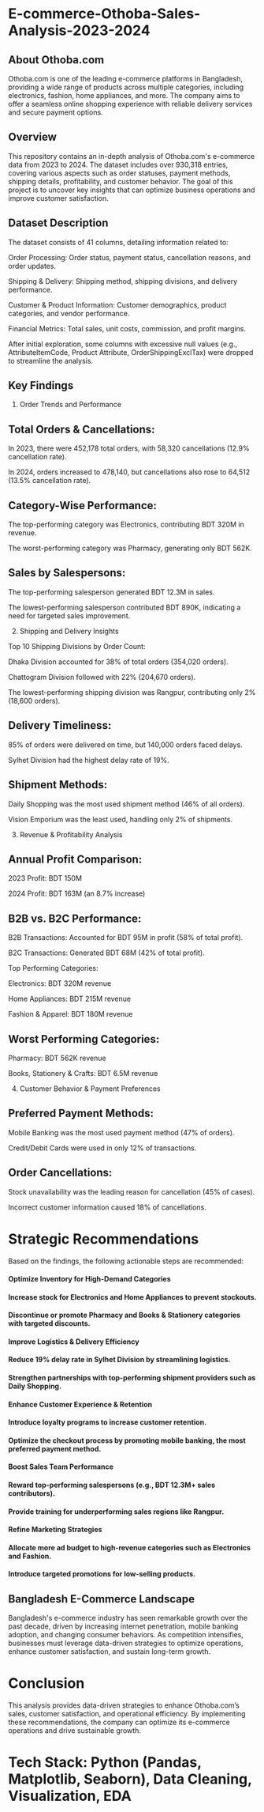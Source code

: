 # E-commerce-Othoba-Sales-Analysis-2023-2024


## About Othoba.com

Othoba.com is one of the leading e-commerce platforms in Bangladesh, providing a wide range of products across multiple categories, including electronics, fashion, home appliances, and more. The company aims to offer a seamless online shopping experience with reliable delivery services and secure payment options.

## Overview

This repository contains an in-depth analysis of Othoba.com's e-commerce data from 2023 to 2024. The dataset includes over 930,318 entries, covering various aspects such as order statuses, payment methods, shipping details, profitability, and customer behavior. The goal of this project is to uncover key insights that can optimize business operations and improve customer satisfaction.

## Dataset Description

The dataset consists of 41 columns, detailing information related to:

Order Processing: Order status, payment status, cancellation reasons, and order updates.

Shipping & Delivery: Shipping method, shipping divisions, and delivery performance.

Customer & Product Information: Customer demographics, product categories, and vendor performance.

Financial Metrics: Total sales, unit costs, commission, and profit margins.

After initial exploration, some columns with excessive null values (e.g., AttributeItemCode, Product Attribute, OrderShippingExclTax) were dropped to streamline the analysis.

## Key Findings

1. Order Trends and Performance

## Total Orders & Cancellations:

In 2023, there were 452,178 total orders, with 58,320 cancellations (12.9% cancellation rate).

In 2024, orders increased to 478,140, but cancellations also rose to 64,512 (13.5% cancellation rate).

## Category-Wise Performance:

The top-performing category was Electronics, contributing BDT 320M in revenue.

The worst-performing category was Pharmacy, generating only BDT 562K.

## Sales by Salespersons:

The top-performing salesperson generated BDT 12.3M in sales.

The lowest-performing salesperson contributed BDT 890K, indicating a need for targeted sales improvement.

2. Shipping and Delivery Insights

Top 10 Shipping Divisions by Order Count:

Dhaka Division accounted for 38% of total orders (354,020 orders).

Chattogram Division followed with 22% (204,670 orders).

The lowest-performing shipping division was Rangpur, contributing only 2% (18,600 orders).

## Delivery Timeliness:

85% of orders were delivered on time, but 140,000 orders faced delays.

Sylhet Division had the highest delay rate of 19%.

## Shipment Methods:

Daily Shopping was the most used shipment method (46% of all orders).

Vision Emporium was the least used, handling only 2% of shipments.

3. Revenue & Profitability Analysis

## Annual Profit Comparison:

2023 Profit: BDT 150M

2024 Profit: BDT 163M (an 8.7% increase)

## B2B vs. B2C Performance:

B2B Transactions: Accounted for BDT 95M in profit (58% of total profit).

B2C Transactions: Generated BDT 68M (42% of total profit).

Top Performing Categories:

Electronics: BDT 320M revenue

Home Appliances: BDT 215M revenue

Fashion & Apparel: BDT 180M revenue

## Worst Performing Categories:

Pharmacy: BDT 562K revenue

Books, Stationery & Crafts: BDT 6.5M revenue

4. Customer Behavior & Payment Preferences

## Preferred Payment Methods:

Mobile Banking was the most used payment method (47% of orders).

Credit/Debit Cards were used in only 12% of transactions.

## Order Cancellations:

Stock unavailability was the leading reason for cancellation (45% of cases).

Incorrect customer information caused 18% of cancellations.

# Strategic Recommendations

Based on the findings, the following actionable steps are recommended:

#### Optimize Inventory for High-Demand Categories

#### Increase stock for Electronics and Home Appliances to prevent stockouts.

#### Discontinue or promote Pharmacy and Books & Stationery categories with targeted discounts.

#### Improve Logistics & Delivery Efficiency

#### Reduce 19% delay rate in Sylhet Division by streamlining logistics.

#### Strengthen partnerships with top-performing shipment providers such as Daily Shopping.

#### Enhance Customer Experience & Retention

#### Introduce loyalty programs to increase customer retention.

#### Optimize the checkout process by promoting mobile banking, the most preferred payment method.

#### Boost Sales Team Performance

#### Reward top-performing salespersons (e.g., BDT 12.3M+ sales contributors).

#### Provide training for underperforming sales regions like Rangpur.

#### Refine Marketing Strategies

#### Allocate more ad budget to high-revenue categories such as Electronics and Fashion.

#### Introduce targeted promotions for low-selling products.

## Bangladesh E-Commerce Landscape

Bangladesh's e-commerce industry has seen remarkable growth over the past decade, driven by increasing internet penetration, mobile banking adoption, and changing consumer behaviors. As competition intensifies, businesses must leverage data-driven strategies to optimize operations, enhance customer satisfaction, and sustain long-term growth.

# Conclusion

This analysis provides data-driven strategies to enhance Othoba.com’s sales, customer satisfaction, and operational efficiency. By implementing these recommendations, the company can optimize its e-commerce operations and drive sustainable growth.

# Tech Stack: Python (Pandas, Matplotlib, Seaborn), Data Cleaning, Visualization, EDA
